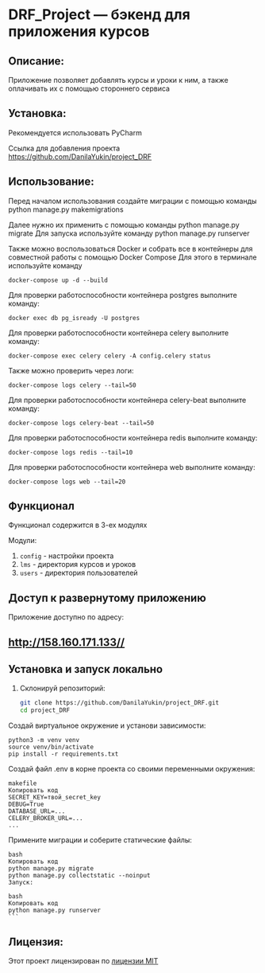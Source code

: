 # DRF_Project — бэкенд для приложения курсов

## Описание:

Приложение позволяет добавлять курсы и уроки к ним, а также оплачивать их с помощью стороннего сервиса

## Установка:

Рекомендуется использовать PyCharm

Ссылка для добавления проекта
https://github.com/DanilaYukin/project_DRF

## Использование:

Перед началом использования создайте миграции с помощью команды python manage.py makemigrations

Далее нужно их применить с помощью команды python manage.py migrate
Для запуска используйте команду python manage.py runserver

Также можно воспользоваться Docker и собрать все в контейнеры для совместной работы с помощью Docker Compose
Для этого в терминале используйте команду

```commandline
docker-compose up -d --build
```

Для проверки работоспособности контейнера postgres выполните команду:

```commandline
docker exec db pg_isready -U postgres
```

Для проверки работоспособности контейнера celery выполните команду:

```commandline
docker-compose exec celery celery -A config.celery status 
```

Также можно проверить через логи:

```commandline
docker-compose logs celery --tail=50
```

Для проверки работоспособности контейнера celery-beat выполните команду:

```commandline
docker-compose logs celery-beat --tail=50
```

Для проверки работоспособности контейнера redis выполните команду:

```commandline
docker-compose logs redis --tail=10
```

Для проверки работоспособности контейнера web выполните команду:

```commandline
docker-compose logs web --tail=20
```

## Функционал

Функционал содержится в 3-ех модулях

Модули:

1. `config` - настройки проекта
2. `lms` - директория курсов и уроков
3. `users` - директория пользователей


##  Доступ к развернутому приложению

Приложение доступно по адресу:

**http://158.160.171.133//**
---

##  Установка и запуск локально

1. Склонируй репозиторий:
   ```bash
   git clone https://github.com/DanilaYukin/project_DRF.git
   cd project_DRF
   
Создай виртуальное окружение и установи зависимости:

    python3 -m venv venv
    source venv/bin/activate
    pip install -r requirements.txt

Создай файл .env в корне проекта со своими переменными окружения:
    
    makefile
    Копировать код
    SECRET_KEY=твой_secret_key
    DEBUG=True
    DATABASE_URL=...
    CELERY_BROKER_URL=...
    ...

Примените миграции и соберите статические файлы:
    
    bash
    Копировать код
    python manage.py migrate
    python manage.py collectstatic --noinput
    Запуск:
    
    bash
    Копировать код
    python manage.py runserver
    ```

## Лицензия:

Этот проект лицензирован по [лицензии MIT](LICENSE)